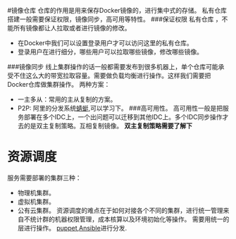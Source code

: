 #镜像仓库
仓库的作用是用来保存Docker镜像的，进行集中式的存储。
私有仓库搭建一般需要保证权限，镜像同步，高可用等特性。
###保证权限
私有仓库 ，不能所有镜像都让人拉取或者进行镜像的修改。
- 在Docker中我们可以设置登录用户才可以访问这里的私有仓库。
- 登录用户在进行细分，哪些用户可以拉取哪些镜像，修改哪些镜像。

###镜像同步
线上集群操作的话一般都需要发布到很多机器上，单个仓库可能承受不住这么大的带宽拉取容量。需要做负载均衡进行操作。这样我们需要把Docker仓库做集群操作。
两种方案：
- 一主多从：常用的主从复制的方案。
- P2P: 阿里的分发系统[蜻蜓](https://alibaba.github.io/Dragonfly/),可以学习下。
###高可用性。
高可用性一般是把服务部署在多个IDC上，一个出问题可以迁移到其他IDC上。多个IDC同步操作才去的是双主复制策略。互相复制镜像。
**双主复制策略需要了解下**
# 资源调度
服务需要部署的集群三种：
- 物理机集群。
- 虚拟机集群。
- 公有云集群。
资源调度的难点在于如何对接各个不同的集群，进行统一管理来自不统计群的机器权限管理，成本核算以及环境初始化等操作。
需要用统一的层进行操作。 
[puppet](https://puppet.com/),[Ansible](https://puppet.com/)进行分发.
